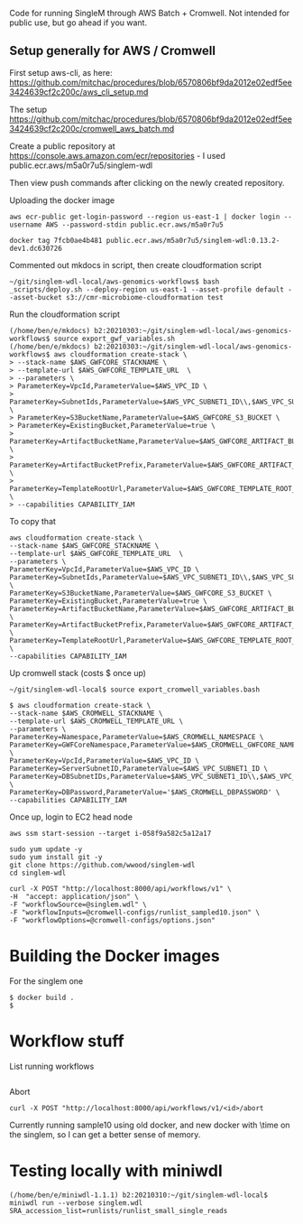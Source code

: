 Code for running SingleM through AWS Batch + Cromwell. Not intended for public use, but go ahead if you want.

## Setup generally for AWS / Cromwell

First setup aws-cli, as here:
https://github.com/mitchac/procedures/blob/6570806bf9da2012e02edf5ee3424639cf2c200c/aws_cli_setup.md

The setup 
https://github.com/mitchac/procedures/blob/6570806bf9da2012e02edf5ee3424639cf2c200c/cromwell_aws_batch.md


Create a public repository at https://console.aws.amazon.com/ecr/repositories - I used public.ecr.aws/m5a0r7u5/singlem-wdl

Then view push commands after clicking on the newly created repository.

Uploading the docker image
```
aws ecr-public get-login-password --region us-east-1 | docker login --username AWS --password-stdin public.ecr.aws/m5a0r7u5

docker tag 7fcb0ae4b481 public.ecr.aws/m5a0r7u5/singlem-wdl:0.13.2-dev1.dc630726
```


Commented out mkdocs in script, then create cloudformation script
```
~/git/singlem-wdl-local/aws-genomics-workflows$ bash _scripts/deploy.sh --deploy-region us-east-1 --asset-profile default --asset-bucket s3://cmr-microbiome-cloudformation test
```

Run the cloudformation script
```
(/home/ben/e/mkdocs) b2:20210303:~/git/singlem-wdl-local/aws-genomics-workflows$ source export_gwf_variables.sh
(/home/ben/e/mkdocs) b2:20210303:~/git/singlem-wdl-local/aws-genomics-workflows$ aws cloudformation create-stack \
> --stack-name $AWS_GWFCORE_STACKNAME \
> --template-url $AWS_GWFCORE_TEMPLATE_URL  \
> --parameters \
> ParameterKey=VpcId,ParameterValue=$AWS_VPC_ID \
> ParameterKey=SubnetIds,ParameterValue=$AWS_VPC_SUBNET1_ID\\,$AWS_VPC_SUBNET2_ID \
> ParameterKey=S3BucketName,ParameterValue=$AWS_GWFCORE_S3_BUCKET \
> ParameterKey=ExistingBucket,ParameterValue=true \
> ParameterKey=ArtifactBucketName,ParameterValue=$AWS_GWFCORE_ARTIFACT_BUCKET \
> ParameterKey=ArtifactBucketPrefix,ParameterValue=$AWS_GWFCORE_ARTIFACT_BUCKET_PREFIX \
> ParameterKey=TemplateRootUrl,ParameterValue=$AWS_GWFCORE_TEMPLATE_ROOT_URL \
> --capabilities CAPABILITY_IAM
```
To copy that
```
aws cloudformation create-stack \
--stack-name $AWS_GWFCORE_STACKNAME \
--template-url $AWS_GWFCORE_TEMPLATE_URL  \
--parameters \
ParameterKey=VpcId,ParameterValue=$AWS_VPC_ID \
ParameterKey=SubnetIds,ParameterValue=$AWS_VPC_SUBNET1_ID\\,$AWS_VPC_SUBNET2_ID \
ParameterKey=S3BucketName,ParameterValue=$AWS_GWFCORE_S3_BUCKET \
ParameterKey=ExistingBucket,ParameterValue=true \
ParameterKey=ArtifactBucketName,ParameterValue=$AWS_GWFCORE_ARTIFACT_BUCKET \
ParameterKey=ArtifactBucketPrefix,ParameterValue=$AWS_GWFCORE_ARTIFACT_BUCKET_PREFIX \
ParameterKey=TemplateRootUrl,ParameterValue=$AWS_GWFCORE_TEMPLATE_ROOT_URL \
--capabilities CAPABILITY_IAM
```

Up cromwell stack (costs $ once up)
```
~/git/singlem-wdl-local$ source export_cromwell_variables.bash

$ aws cloudformation create-stack \
--stack-name $AWS_CROMWELL_STACKNAME \
--template-url $AWS_CROMWELL_TEMPLATE_URL \
--parameters \
ParameterKey=Namespace,ParameterValue=$AWS_CROMWELL_NAMESPACE \
ParameterKey=GWFCoreNamespace,ParameterValue=$AWS_CROMWELL_GWFCORE_NAMESPACE \
ParameterKey=VpcId,ParameterValue=$AWS_VPC_ID \
ParameterKey=ServerSubnetID,ParameterValue=$AWS_VPC_SUBNET1_ID \
ParameterKey=DBSubnetIDs,ParameterValue=$AWS_VPC_SUBNET1_ID\\,$AWS_VPC_SUBNET2_ID \
ParameterKey=DBPassword,ParameterValue='$AWS_CROMWELL_DBPASSWORD' \
--capabilities CAPABILITY_IAM
```


Once up, login to EC2 head node
```
aws ssm start-session --target i-058f9a582c5a12a17
```
```
sudo yum update -y
sudo yum install git -y
git clone https://github.com/wwood/singlem-wdl
cd singlem-wdl
```

```
curl -X POST "http://localhost:8000/api/workflows/v1" \
-H  "accept: application/json" \
-F "workflowSource=@singlem.wdl" \
-F "workflowInputs=@cromwell-configs/runlist_sampled10.json" \
-F "workflowOptions=@cromwell-configs/options.json"
```

# Building the Docker images
For the singlem one

```
$ docker build .
$ 
```

# Workflow stuff
List running workflows
```

```

Abort
```
curl -X POST "http://localhost:8000/api/workflows/v1/<id>/abort
```

Currently running sample10 using old docker, and new docker with \time on the singlem, so I can get a better sense of memory.

# Testing locally with miniwdl

```
(/home/ben/e/miniwdl-1.1.1) b2:20210310:~/git/singlem-wdl-local$ miniwdl run --verbose singlem.wdl SRA_accession_list=runlists/runlist_small_single_reads
```